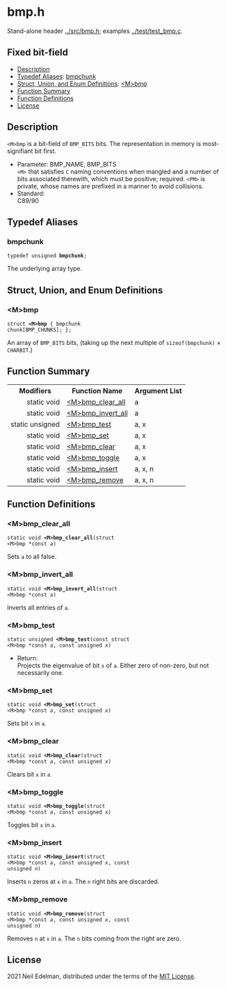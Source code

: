 # bmp\.h #

Stand\-alone header [\.\./src/bmp\.h](../src/bmp.h); examples [\.\./test/test\_bmp\.c](../test/test_bmp.c)\.

## Fixed bit\-field ##

 * [Description](#user-content-preamble)
 * [Typedef Aliases](#user-content-typedef): [bmpchunk](#user-content-typedef-1f500d15)
 * [Struct, Union, and Enum Definitions](#user-content-tag): [&lt;M&gt;bmp](#user-content-tag-45973bd7)
 * [Function Summary](#user-content-summary)
 * [Function Definitions](#user-content-fn)
 * [License](#user-content-license)

## <a id = "user-content-preamble" name = "user-content-preamble">Description</a> ##

`<M>bmp` is a bit\-field of `BMP_BITS` bits\. The representation in memory is most\-signifiant bit first\.

 * Parameter: BMP\_NAME, BMP\_BITS  
   `<M>` that satisfies `C` naming conventions when mangled and a number of bits associated therewith, which must be positive; required\. `<PM>` is private, whose names are prefixed in a manner to avoid collisions\.
 * Standard:  
   C89/90




## <a id = "user-content-typedef" name = "user-content-typedef">Typedef Aliases</a> ##

### <a id = "user-content-typedef-1f500d15" name = "user-content-typedef-1f500d15">bmpchunk</a> ###

<code>typedef unsigned <strong>bmpchunk</strong>;</code>

The underlying array type\.



## <a id = "user-content-tag" name = "user-content-tag">Struct, Union, and Enum Definitions</a> ##

### <a id = "user-content-tag-45973bd7" name = "user-content-tag-45973bd7">&lt;M&gt;bmp</a> ###

<code>struct <strong>&lt;M&gt;bmp</strong> { bmpchunk chunk[BMP_CHUNKS]; };</code>

An array of `BMP_BITS` bits, \(taking up the next multiple of `sizeof(bmpchunk)` &#215; `CHARBIT`\.\)



## <a id = "user-content-summary" name = "user-content-summary">Function Summary</a> ##

<table>

<tr><th>Modifiers</th><th>Function Name</th><th>Argument List</th></tr>

<tr><td align = right>static void</td><td><a href = "#user-content-fn-c9cf907d">&lt;M&gt;bmp_clear_all</a></td><td>a</td></tr>

<tr><td align = right>static void</td><td><a href = "#user-content-fn-f9b9cdb0">&lt;M&gt;bmp_invert_all</a></td><td>a</td></tr>

<tr><td align = right>static unsigned</td><td><a href = "#user-content-fn-3e108dc">&lt;M&gt;bmp_test</a></td><td>a, x</td></tr>

<tr><td align = right>static void</td><td><a href = "#user-content-fn-b3f65e98">&lt;M&gt;bmp_set</a></td><td>a, x</td></tr>

<tr><td align = right>static void</td><td><a href = "#user-content-fn-3441b8e5">&lt;M&gt;bmp_clear</a></td><td>a, x</td></tr>

<tr><td align = right>static void</td><td><a href = "#user-content-fn-27f85a04">&lt;M&gt;bmp_toggle</a></td><td>a, x</td></tr>

<tr><td align = right>static void</td><td><a href = "#user-content-fn-422a6f9d">&lt;M&gt;bmp_insert</a></td><td>a, x, n</td></tr>

<tr><td align = right>static void</td><td><a href = "#user-content-fn-530e280">&lt;M&gt;bmp_remove</a></td><td>a, x, n</td></tr>

</table>



## <a id = "user-content-fn" name = "user-content-fn">Function Definitions</a> ##

### <a id = "user-content-fn-c9cf907d" name = "user-content-fn-c9cf907d">&lt;M&gt;bmp_clear_all</a> ###

<code>static void <strong>&lt;M&gt;bmp_clear_all</strong>(struct &lt;M&gt;bmp *const <em>a</em>)</code>

Sets `a` to all false\.



### <a id = "user-content-fn-f9b9cdb0" name = "user-content-fn-f9b9cdb0">&lt;M&gt;bmp_invert_all</a> ###

<code>static void <strong>&lt;M&gt;bmp_invert_all</strong>(struct &lt;M&gt;bmp *const <em>a</em>)</code>

Inverts all entries of `a`\.



### <a id = "user-content-fn-3e108dc" name = "user-content-fn-3e108dc">&lt;M&gt;bmp_test</a> ###

<code>static unsigned <strong>&lt;M&gt;bmp_test</strong>(const struct &lt;M&gt;bmp *const <em>a</em>, const unsigned <em>x</em>)</code>

 * Return:  
   Projects the eigenvalue of bit `x` of `a`\. Either zero of non\-zero, but not necessarily one\.




### <a id = "user-content-fn-b3f65e98" name = "user-content-fn-b3f65e98">&lt;M&gt;bmp_set</a> ###

<code>static void <strong>&lt;M&gt;bmp_set</strong>(struct &lt;M&gt;bmp *const <em>a</em>, const unsigned <em>x</em>)</code>

Sets bit `x` in `a`\.



### <a id = "user-content-fn-3441b8e5" name = "user-content-fn-3441b8e5">&lt;M&gt;bmp_clear</a> ###

<code>static void <strong>&lt;M&gt;bmp_clear</strong>(struct &lt;M&gt;bmp *const <em>a</em>, const unsigned <em>x</em>)</code>

Clears bit `x` in `a`\.



### <a id = "user-content-fn-27f85a04" name = "user-content-fn-27f85a04">&lt;M&gt;bmp_toggle</a> ###

<code>static void <strong>&lt;M&gt;bmp_toggle</strong>(struct &lt;M&gt;bmp *const <em>a</em>, const unsigned <em>x</em>)</code>

Toggles bit `x` in `a`\.



### <a id = "user-content-fn-422a6f9d" name = "user-content-fn-422a6f9d">&lt;M&gt;bmp_insert</a> ###

<code>static void <strong>&lt;M&gt;bmp_insert</strong>(struct &lt;M&gt;bmp *const <em>a</em>, const unsigned <em>x</em>, const unsigned <em>n</em>)</code>

Inserts `n` zeros at `x` in `a`\. The `n` right bits are discarded\.



### <a id = "user-content-fn-530e280" name = "user-content-fn-530e280">&lt;M&gt;bmp_remove</a> ###

<code>static void <strong>&lt;M&gt;bmp_remove</strong>(struct &lt;M&gt;bmp *const <em>a</em>, const unsigned <em>x</em>, const unsigned <em>n</em>)</code>

Removes `n` at `x` in `a`\. The `n` bits coming from the right are zero\.





## <a id = "user-content-license" name = "user-content-license">License</a> ##

2021 Neil Edelman, distributed under the terms of the [MIT License](https://opensource.org/licenses/MIT)\.



